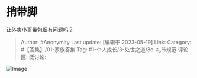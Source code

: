 # 捎带脚
[让外卖小哥带包烟有问题吗？](https://www.zhihu.com/question/396011811/answer/3035892541)

> Author: #Anonymity
> Last update: [编辑于 2023-05-19]
> Link:
> Category: #【答集】/01-家族答集
> Tag: #1-个人成长/3-处世之道/3e-礼节规范
> 评论区:
> 泛讨论:

![Image](https://pic1.zhimg.com/50/v2-bb5114802aa940359da3a75a75289520_720w.jpg?source=1940ef5c)
